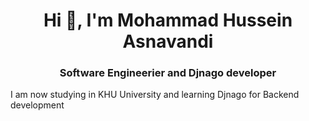<h1 align="center">Hi 👋, I'm Mohammad Hussein Asnavandi</h1>
<h3 align="center">Software Engineerier and Djnago developer</h3>
<p align="left">I am now studying in KHU University and learning Djnago for Backend development </p>
<!--
**mhas1381/mhas1381** is a ✨ _special_ ✨ repository because its `README.md` (this file) appears on your GitHub profile.

Here are some ideas to get you started:

- 🔭 I’m currently working on ...
- 🌱 I’m currently learning ...
- 👯 I’m looking to collaborate on ...
- 🤔 I’m looking for help with ...
- 💬 Ask me about ...
- 📫 How to reach me: ...
- 😄 Pronouns: ...
- ⚡ Fun fact: ...
-->
